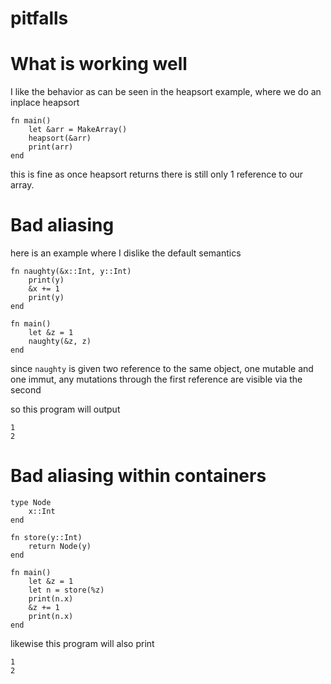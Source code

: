 pitfalls
========


What is working well
====================

I like the behavior as can be seen in the heapsort example,
where we do an inplace heapsort

    fn main()
        let &arr = MakeArray()
        heapsort(&arr)
        print(arr)
    end

this is fine as once heapsort returns there is still only 1 reference to our array.


Bad aliasing
===============

here is an example where I dislike the default semantics

    fn naughty(&x::Int, y::Int)
        print(y)
        &x += 1
        print(y)
    end

    fn main()
        let &z = 1
        naughty(&z, z)
    end

since `naughty` is given two reference to the same object,
one mutable and one immut,
any mutations through the first reference are visible via the second

so this program will output

    1
    2


Bad aliasing within containers
==============================

    type Node
        x::Int
    end

    fn store(y::Int)
        return Node(y)
    end

    fn main()
        let &z = 1
        let n = store(%z)
        print(n.x)
        &z += 1
        print(n.x)
    end

likewise this program will also print

    1
    2


